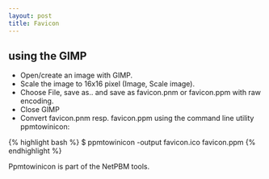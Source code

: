 ```yaml
---
layout: post
title: Favicon
---
```


## using the GIMP

* Open/create an image with GIMP.
* Scale the image to 16x16 pixel (Image, Scale image).
* Choose File, save as.. and save as favicon.pnm or favicon.ppm with raw encoding.
* Close GIMP
* Convert favicon.pnm resp. favicon.ppm using the command line utility ppmtowinicon:

{% highlight bash %}
$ ppmtowinicon -output favicon.ico favicon.ppm
{% endhighlight %}

Ppmtowinicon is part of the NetPBM tools.
